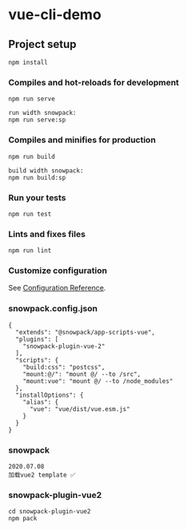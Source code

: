 # vue-cli-demo

## Project setup
```
npm install
```

### Compiles and hot-reloads for development
```
npm run serve

run width snowpack:
npm run serve:sp
```

### Compiles and minifies for production
```
npm run build

build width snowpack:
npm run build:sp
```

### Run your tests
```
npm run test
```

### Lints and fixes files
```
npm run lint
```

### Customize configuration
See [Configuration Reference](https://cli.vuejs.org/config/).

### snowpack.config.json
```
{
  "extends": "@snowpack/app-scripts-vue",
  "plugins": [
    "snowpack-plugin-vue-2"
  ],
  "scripts": {
    "build:css": "postcss",
    "mount:@/": "mount @/ --to /src",
    "mount:vue": "mount @/ --to /node_modules"
  },
  "installOptions": {
    "alias": {
      "vue": "vue/dist/vue.esm.js"
    }
  }
}
```
### snowpack
```
2020.07.08
加载vue2 template ✅
```

### snowpack-plugin-vue2
```
cd snowpack-plugin-vue2
npm pack
```
